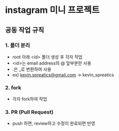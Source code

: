 # instagram 미니 프로젝트
## 공동 작업 규칙
### 1. 폴더 분리
- root 아래 \<id\> 폴더 생성 후 각자 작업
- \<id\>는 email address의 @ 앞부분만 사용
- .은 _로 변환하여 사용
- ex) kevin.spreatics@gmail.com -> kevin_spreatics
### 2. fork 
- 각자 fork하여 작업
### 3. PR (Pull Request)
- push 하면, review하고 수정이 완료되면 반영
